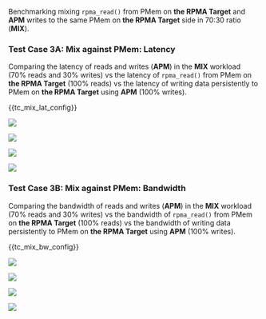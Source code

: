 Benchmarking mixing `rpma_read()` from PMem on **the RPMA Target** and **APM** writes to the same PMem on **the RPMA Target** side in 70:30 ratio (**MIX**).

<h3 id="mix-lat">Test Case 3A: Mix against PMem: Latency</h3>

Comparing the latency of reads and writes (**APM**) in the **MIX** workload (70% reads and 30% writes) vs the latency of `rpma_read()` from PMem on **the RPMA Target** (100% reads) vs the latency of writing data persistently to PMem on **the RPMA Target** using **APM** (100% writes).

{{tc\_mix\_lat\_config}}

![](./Figure_017_mix_pmem_vs_rpma_read_apm_pmem_lat_avg.png)

![](./Figure_018_mix_pmem_vs_rpma_read_apm_pmem_lat_pctls.png)

![](./Figure_019_mix_pmem_vs_rpma_read_apm_pmem_lat_avg.png)

![](./Figure_020_mix_pmem_vs_rpma_read_apm_pmem_lat_pctls.png)

<h3 id="mix-bw">Test Case 3B: Mix against PMem: Bandwidth</h3>

Comparing the bandwidth of reads and writes (**APM**) in the **MIX** workload (70% reads and 30% writes) vs the bandwidth of `rpma_read()` from PMem on **the RPMA Target** (100% reads) vs the bandwidth of writing data persistently to PMem on **the RPMA Target** using **APM** (100% writes).

{{tc\_mix\_bw\_config}}

![](./Figure_021_mix_pmem_vs_rpma_read_apm_pmem_bw-bs.png)

![](./Figure_022_mix_pmem_vs_rpma_read_apm_pmem_bw-th.png)

![](./Figure_023_mix_pmem_vs_rpma_read_apm_pmem_bw-bs.png)

![](./Figure_024_mix_pmem_vs_rpma_read_apm_pmem_bw-th.png)
